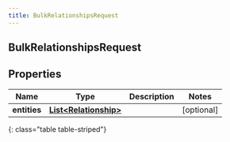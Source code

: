 ```yaml
---
title: BulkRelationshipsRequest
---
```


## BulkRelationshipsRequest

## Properties

| Name         | Type                                                                 | Description | Notes      |
| ------------ | -------------------------------------------------------------------- | ----------- | ---------- |
| **entities** | <!----><!---->[**List&lt;Relationship&gt;**](Relationship.md)<!----> |             | [optional] |

{: class="table table-striped"}
